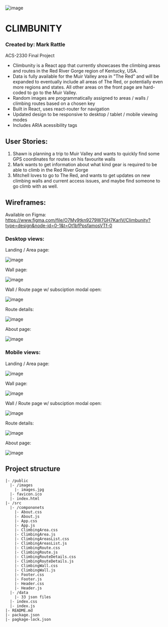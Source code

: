 ![image](https://user-images.githubusercontent.com/111889289/222542161-8ee6e2e0-e5e4-4554-997b-078c9fb9e5d1.png)

# CLIMBUNITY

### Created by: Mark Rattle
ACS-2330 Final Project

- Climbunity is a React app that currently showcases the climbing areas and routes in the Red River Gorge region of Kentucky, USA.
- Data is fully available for the Muir Valley area in "The Red" and will be expanded to eventually include all areas of The Red, or potentially even more regions and states.  All other areas on the front page are hard-coded to go to the Muir Valley.
- Random images are programmatically assigned to areas / walls / climbing routes based on a chosen key
- Built in React, uses react-router for navigation
- Updated design to be responsive to desktop / tablet / mobile viewing modes
- Includes ARIA acessibility tags

## User Stories:
1) Shawn is planning a trip to Muir Valley and wants to quickly find some GPS coordinates for routes on his favourite walls
2) Mark wants to get information about what kind gear is required to be able to climb in the Red River Gorge
3) Mitchell loves to go to The Red, and wants to get updates on new climbing walls and current access issues, and maybe find someone to go climb with as well.

## Wireframes:

Available on Figma: https://www.figma.com/file/O7My9tkn9279W7GH7KarIV/Climbunity?type=design&node-id=0-1&t=Ot1bfPpsfamosVTf-0

### Desktop views:

Landing / Area page:

![image](https://github.com/energeist/acs-2330-climbunity-responsive-design/assets/111889289/97982025-05b1-4a68-b6f7-dfe1f09ccc19)

Wall page:

![image](https://github.com/energeist/acs-2330-climbunity-responsive-design/assets/111889289/c719e17b-341c-4712-856e-5b86e85b6714)

Wall / Route page w/ subsciption modal open:

![image](https://github.com/energeist/acs-2330-climbunity-responsive-design/assets/111889289/57c1d6f3-91f0-48a1-b5bd-1de75392ef42)

Route details:

![image](https://github.com/energeist/acs-2330-climbunity-responsive-design/assets/111889289/645e2790-c053-41bc-8edf-de61c24ba7df)

About page:

![image](https://github.com/energeist/acs-2330-climbunity-responsive-design/assets/111889289/f90a2f5a-c257-4443-a8e8-04095c483f64)

### Mobile views:

Landing / Area page:

![image](https://github.com/energeist/acs-2330-climbunity-responsive-design/assets/111889289/ddb03ff9-507d-45a4-b256-583a0c6632d4)

Wall page:

![image](https://github.com/energeist/acs-2330-climbunity-responsive-design/assets/111889289/07de6a08-5015-44bb-941d-f87c16ad58d7)

Wall / Route page w/ subsciption modal open:

![image](https://github.com/energeist/acs-2330-climbunity-responsive-design/assets/111889289/18048ae5-950b-4eb4-b995-4d297d1c8c30)

Route details:

![image](https://github.com/energeist/acs-2330-climbunity-responsive-design/assets/111889289/56168bc3-3451-4889-9344-8ed718a9c219)

About page:

![image](https://github.com/energeist/acs-2330-climbunity-responsive-design/assets/111889289/eb497fe4-d59e-47f8-9e2a-905a1ba3c44e)

## Project structure
```
|- /public
  |- /images
    |- images.jpg
  |- favicon.ico
  |- index.html
|- /src
  |- /compononets
    |- About.css
    |- About.js
    |- App.css
    |- App.js
    |- ClimbingArea.css
    |- ClimbingArea.js
    |- ClimbingAreasList.css
    |- ClimbingAreasList.js
    |- ClimbingRoute.css
    |- ClimbingRoute.js
    |- ClimbingRouteDetails.css
    |- ClimbingRouteDetails.js
    |- ClimbingWall.css
    |- ClimbingWall.js
    |- Footer.css
    |- Footer.js
    |- Header.css
    |- Header.js
  |- /data
    |- 33 json files
  |- index.css
  |- index.js
|- README.md
|- package.json
|- pagkage-lock.json
```
